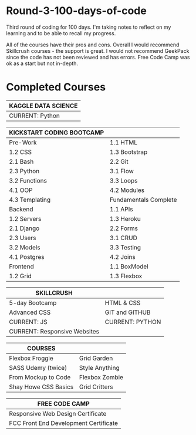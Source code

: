# Round-3-100-days-of-code

Third round of coding for 100 days. I'm taking notes to reflect on my learning and to be able to recall my progress.

All of the courses have their pros and cons. Overall I would recommend Skillcrush courses - the support is great. I would not recommend GeekPack since the code has not been reviewed and has errors. Free Code Camp was ok as a start but not in-depth.

# Completed Courses #

| KAGGLE DATA SCIENCE  |
| -------------------  |
|CURRENT: Python       |

|  KICKSTART CODING BOOTCAMP  |      |
| --------------------------  | -----|
| Pre-Work  | 1.1 HTML        |   
| 1.2 CSS   | 1.3 Bootstrap   |
| 2.1 Bash  | 2.2 Git         |
| 2.3 Python| 3.1 Flow        |
| 3.2 Functions | 3.3 Loops   |
| 4.1 OOP   | 4.2 Modules     |
| 4.3 Templating | Fundamentals Complete |
| Backend | 1.1 APIs |
| 1.2 Servers  | 1.3 Heroku  |
| 2.1 Django  | 2.2 Forms  |
| 2.3 Users  | 3.1 CRUD  |
| 3.2 Models  | 3.3 Testing  |
| 4.1 Postgres  | 4.2 Joins  |
| Frontend | 1.1 BoxModel  |
| 1.2 Grid | 1.3 Flexbox  |

|    SKILLCRUSH     |    |
|    -----------    | ---|
| 5-day Bootcamp    | HTML & CSS   | 
| Advanced CSS| GIT and GITHUB |
| CURRENT: JS | CURRENT: PYTHON  |
| CURRENT: Responsive Websites | |

  
| COURSES |  |
| ------- | ---|
| Flexbox Froggie |Grid Garden |
| SASS Udemy (twice) | Style Anything |
| From Mockup to Code | Flexbox Zombie |
| Shay Howe CSS Basics | Grid Critters |

FREE CODE CAMP |
-------------- |
Responsive Web Design Certificate | 
FCC Front End Development Certificate |
